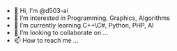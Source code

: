 - 👋 Hi, I’m @d503-ai
- 👀 I’m interested in Programming, Graphics, Algorithms
- 🌱 I’m currently learning C++\C#, Python, PHP, AI
- 💞️ I’m looking to collaborate on ...
- 📫 How to reach me ...

<!---
d503-ai/d503-ai is a ✨ special ✨ repository because its `README.md` (this file) appears on your GitHub profile.
You can click the Preview link to take a look at your changes.
--->
